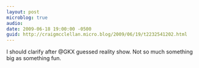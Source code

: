 ```yaml
---
layout: post
microblog: true
audio: 
date: 2009-06-18 19:00:00 -0500
guid: http://craigmcclellan.micro.blog/2009/06/19/t2232541202.html
---
```

I should clarify after @GKX guessed reality show. Not so much something big as something fun.
